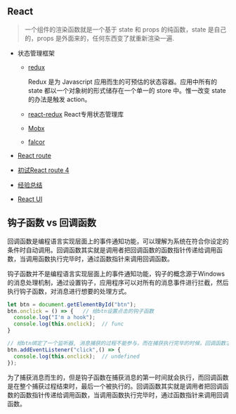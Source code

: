 ## React

  > 一个组件的渲染函数就是一个基于 state 和 props 的纯函数，state 是自己的，props 是外面来的，任何东西变了就重新渲染一遍.

* 状态管理框架

  - [redux](./dataManage/redux)

    Redux 是为 Javascript 应用而生的可预估的状态容器。应用中所有的 state 都以一个对象树的形式储存在一个单一的 store 中。惟一改变 state 的办法是触发 action。

  - [react-redux](./dataManage/redux/react-redux) React专用状态管理库

  - [Mobx](./dataManage/Mobx)

  - [falcor](./dataManage/falcor)

* [React route](./router)

* [初试React route 4](./router/router4)

* [经验总结](./Note)

* [React UI](./antd)


## 钩子函数 vs 回调函数

  回调函数是编程语言实现层面上的事件通知功能，可以理解为系统在符合你设定的条件时自动调用。回调函数其实就是调用者把回调函数的函数指针传递给调用函数，当调用函数执行完毕时，通过函数指针来调用回调函数。
  
  钩子函数并不是编程语言实现层面上的事件通知功能，钩子的概念源于Windows的消息处理机制，通过设置钩子，应用程序可以对所有的消息事件进行拦截，然后执行钩子函数，对消息进行想要的处理方式。

  ```js
  let btn = document.getElementById("btn");
  btn.onclick = () => {   // 给btn设置点击的钩子函数
    console.log("I'm a hook");
    console.log(this.onclick);  // func
  }

  // 给btn绑定了一个监听器, 消息捕获的过程不能参与，而在捕获执行完毕的时候，回调函数才会执行
  btn.addEventListener("click",() => {  
    console.log(this.onclick);  // undefined
  });
  ```

  为了捕获消息而生的，但是钩子函数在捕获消息的第一时间就会执行，而回调函数是在整个捕获过程结束时，最后一个被执行的。回调函数其实就是调用者把回调函数的函数指针传递给调用函数，当调用函数执行完毕时，通过函数指针来调用回调函数。